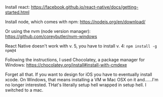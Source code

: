 Install react: https://facebook.github.io/react-native/docs/getting-started.html

Install node, which comes with npm: https://nodejs.org/en/download/

Or using the nvm (node version manager): https://github.com/coreybutler/nvm-windows

React Native doesn't work with v. 5, you have to install v. 4: ``` npm install -g npm@4 ```

Following the instructions, I used Chocolatey, a package manager for Windows: https://chocolatey.org/install#install-with-cmdexe

Forget all that. If you want to design for iOS you have to eventually install xcode. On Windows, that means installing a VM w Mac OSX on it and......I'm no longer interested. THat's literally setup hell wrapped in setup hell. I switched to a mac.

